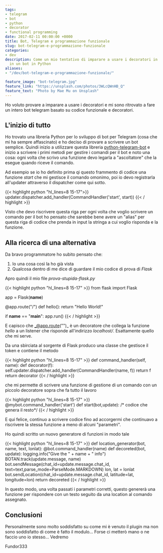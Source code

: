 ```yaml
---
tags:
- telegram
- bot
- python
- decorator
- functional programming
date: 2017-02-11 00:00:00 +0000
title: Bot, Telegram e programmazione funzionale
slug: bot-telegram-e-programmazione-funzionale
categories:
- dev
description: Come un mio tentativo di imparare a usare i decoratori in python è sfociata
  in un bot in Python
aliases:
- "/dev/bot-telegram-e-programmazione-funzionale/"

feature_image: "bot-telegram.jpg"
feature_link: "https://unsplash.com/photos/3WLcQWnHB_Q"
feature_text: "Photo by Mae Mu on Unsplash"
---
```

Ho voluto provare a imparare a usare i decoratori e mi sono ritrovato a fare un intero bot telegram basato su codice funzionale e decoratori.

## L'inizio di tutto

Ho trovato una libreria Python per lo sviluppo di bot per Telegram (cosa che mi ha sempre affascinato) e ho deciso di provare a scrivere un bot semplice. Quindi inizio a utilizzare questa libreria [python-telegram-bot](https://python-telegram-bot.org/) e inizio a scrivere i primi metodi per gestire i comandi per il bot e noto una cosa: ogni volta che scrivo una funzione devo legarla a "ascoltatore" che la esegue quando riceve il comando.

Ad esempio se io ho definito prima qi questo frammento di codice una funzione _start_ che mi gestisce il comando omonimo, poi io devo registrarla all'updater attraverso il dispatcher come qui sotto.

{{< highlight python "hl_lines=8 15-17">}}
updater.dispatcher.add_handler(CommandHandler('start', start))
{{< / highlight  >}}


Visto che devo riscrivere questa riga per ogni volta che voglio scrivere un comando per il bot ho pensato che sarebbe bene avere un "alias" per questa riga di codice che prenda in input la stringa a cui voglio risponda e la funzione.

<!--more-->

## Alla ricerca di una alternativa
Da bravo programmatore ho subito pensato che:

 1. Io una cosa così la ho già vista
 2. Qualcosa dentro di me dice di guardare il mio codice di prova di _Flask_

Apro quindi il mio file _prova-stupida-flask.py_

{{< highlight python "hl_lines=8 15-17" >}}
from flask import Flask

app = Flask(__name__)

@app.route("/")
def hello():
	return "Hello World!"

if __name__ == "__main__":
	app.run()
{{< / highlight >}}

E capisco che _@app.route("")_ è un decoratore che collega la funzione _hello_ a un listener che risponde all'indirizzo _localhost/_. Esattamente quello che mi serve.

Da una sbirciata al sorgente di Flask produco una classe che gestisce il token e contiene il metodo

{{< highlight python "hl_lines=8 15-17" >}}
def command_handler(self, name):
	def decorator(f):
		self.updater.dispatcher.add_handler(CommandHandler(name, f))
		return f
	return decorator
{{< / highlight >}}

che mi permette di scrivere una funzione di gestione di un comando con un piccolo decoratore sopra che fa tutto il lavoro

{{< highlight python "hl_lines=8 15-17" >}}
@mybot.command_handler('start')
def start(bot,update):
	/* codice che genera il resto*/
{{<  / highlight >}}

E qui felice, continuo a scrivere codice fino ad accorgermi che continuavo a riscrivere la stessa funzione a meno di alcuni "parametri".

Ho quindi scritto un nuovo generatore di funzioni in modo tale

{{< highlight python "hl_lines=8 15-17" >}}
def location_generator(bot, name, text, lonlat):
  @bot.command_handler(name)
  def decoreted(bot, update):
	  logging.info("Give the " + name + " info")
	  BOTAN.track(update.message, name)
	  bot.sendMessage(chat_id=update.message.chat_id, text=text,parse_mode=ParseMode.MARKDOWN)
	  lon, lat = lonlat
	  bot.sendLocation(chat_id=update.message.chat_id, latitude=lat, longitude=lon)
	return decoreted
{{< / highlight >}}


In questo modo, una volta passati i parametri corretti, questo genererà una funzione per rispondere con un testo seguito da una location al comando assegnato.

## Conclusioni

Personalmente sono molto soddisfatto su come mi è venuto il plugin ma non sono soddisfatto di come è fatto il modulo... Forse ci metterò mano o ne faccio uno io stesso... Vedremo

Fundor333
